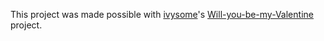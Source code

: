 This project was made possible with [ivysome](https://github.com/ivysone)'s [Will-you-be-my-Valentine](https://github.com/ivysone/Will-you-be-my-Valentine-) project.
